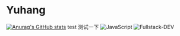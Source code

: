# Yuhang
[![Anurag's GitHub stats](https://github-readme-stats.vercel.app/api?username=koi646)](https://github.com/anuraghazra/github-readme-stats?count_private=true)
test 测试一下
![JavaScript](https://img.shields.io/badge/日常:-red)
![Fullstack-DEV](https://img.shields.io/badge/Fullstack--DEV-000?logo=HTML5&labelColor=000)

